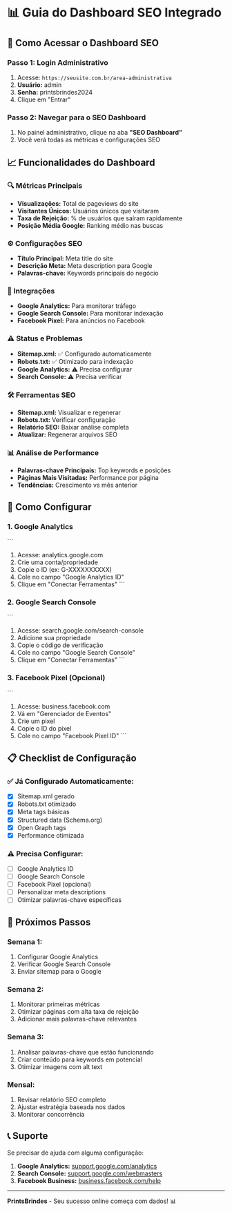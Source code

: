 # 📊 Guia do Dashboard SEO Integrado

## 🎯 Como Acessar o Dashboard SEO

### Passo 1: Login Administrativo
1. Acesse: `https://seusite.com.br/area-administrativa`
2. **Usuário:** admin
3. **Senha:** printsbrindes2024
4. Clique em "Entrar"

### Passo 2: Navegar para o SEO Dashboard
1. No painel administrativo, clique na aba **"SEO Dashboard"**
2. Você verá todas as métricas e configurações SEO

## 📈 Funcionalidades do Dashboard

### 🔍 **Métricas Principais**
- **Visualizações:** Total de pageviews do site
- **Visitantes Únicos:** Usuários únicos que visitaram
- **Taxa de Rejeição:** % de usuários que saíram rapidamente
- **Posição Média Google:** Ranking médio nas buscas

### ⚙️ **Configurações SEO**
- **Título Principal:** Meta title do site
- **Descrição Meta:** Meta description para Google
- **Palavras-chave:** Keywords principais do negócio

### 🔗 **Integrações**
- **Google Analytics:** Para monitorar tráfego
- **Google Search Console:** Para monitorar indexação
- **Facebook Pixel:** Para anúncios no Facebook

### ⚠️ **Status e Problemas**
- **Sitemap.xml:** ✅ Configurado automaticamente
- **Robots.txt:** ✅ Otimizado para indexação
- **Google Analytics:** ⚠️ Precisa configurar
- **Search Console:** ⚠️ Precisa verificar

### 🛠️ **Ferramentas SEO**
- **Sitemap.xml:** Visualizar e regenerar
- **Robots.txt:** Verificar configuração
- **Relatório SEO:** Baixar análise completa
- **Atualizar:** Regenerar arquivos SEO

### 📊 **Análise de Performance**
- **Palavras-chave Principais:** Top keywords e posições
- **Páginas Mais Visitadas:** Performance por página
- **Tendências:** Crescimento vs mês anterior

## 🚀 Como Configurar

### 1. Google Analytics
\`\`\`
1. Acesse: analytics.google.com
2. Crie uma conta/propriedade
3. Copie o ID (ex: G-XXXXXXXXXX)
4. Cole no campo "Google Analytics ID"
5. Clique em "Conectar Ferramentas"
\`\`\`

### 2. Google Search Console
\`\`\`
1. Acesse: search.google.com/search-console
2. Adicione sua propriedade
3. Copie o código de verificação
4. Cole no campo "Google Search Console"
5. Clique em "Conectar Ferramentas"
\`\`\`

### 3. Facebook Pixel (Opcional)
\`\`\`
1. Acesse: business.facebook.com
2. Vá em "Gerenciador de Eventos"
3. Crie um pixel
4. Copie o ID do pixel
5. Cole no campo "Facebook Pixel ID"
\`\`\`

## 📋 Checklist de Configuração

### ✅ **Já Configurado Automaticamente:**
- [x] Sitemap.xml gerado
- [x] Robots.txt otimizado
- [x] Meta tags básicas
- [x] Structured data (Schema.org)
- [x] Open Graph tags
- [x] Performance otimizada

### ⚠️ **Precisa Configurar:**
- [ ] Google Analytics ID
- [ ] Google Search Console
- [ ] Facebook Pixel (opcional)
- [ ] Personalizar meta descriptions
- [ ] Otimizar palavras-chave específicas

## 🎯 Próximos Passos

### **Semana 1:**
1. Configurar Google Analytics
2. Verificar Google Search Console
3. Enviar sitemap para o Google

### **Semana 2:**
1. Monitorar primeiras métricas
2. Otimizar páginas com alta taxa de rejeição
3. Adicionar mais palavras-chave relevantes

### **Semana 3:**
1. Analisar palavras-chave que estão funcionando
2. Criar conteúdo para keywords em potencial
3. Otimizar imagens com alt text

### **Mensal:**
1. Revisar relatório SEO completo
2. Ajustar estratégia baseada nos dados
3. Monitorar concorrência

## 📞 Suporte

Se precisar de ajuda com alguma configuração:

1. **Google Analytics:** [support.google.com/analytics](https://support.google.com/analytics)
2. **Search Console:** [support.google.com/webmasters](https://support.google.com/webmasters)
3. **Facebook Business:** [business.facebook.com/help](https://business.facebook.com/help)

---

**PrintsBrindes** - Seu sucesso online começa com dados! 📊
